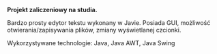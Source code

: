 **Projekt zaliczeniowy na studia.**

Bardzo prosty edytor tekstu wykonany w Javie.
Posiada GUI, możliwość otwierania/zapisywania plików, zmiany wyświetlanej czcionki.

Wykorzystywane technologie: Java, Java AWT, Java Swing